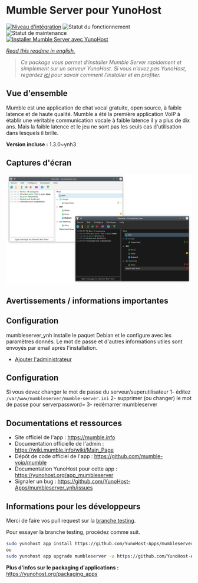 <!--
N.B.: This README was automatically generated by https://github.com/YunoHost/apps/tree/master/tools/README-generator
It shall NOT be edited by hand.
-->

# Mumble Server pour YunoHost

[![Niveau d'intégration](https://dash.yunohost.org/integration/mumbleserver.svg)](https://dash.yunohost.org/appci/app/mumbleserver) ![Statut du fonctionnement](https://ci-apps.yunohost.org/ci/badges/mumbleserver.status.svg) ![Statut de maintenance](https://ci-apps.yunohost.org/ci/badges/mumbleserver.maintain.svg)  
[![Installer Mumble Server avec YunoHost](https://install-app.yunohost.org/install-with-yunohost.svg)](https://install-app.yunohost.org/?app=mumbleserver)

*[Read this readme in english.](./README.md)*

> *Ce package vous permet d'installer Mumble Server rapidement et simplement sur un serveur YunoHost.
Si vous n'avez pas YunoHost, regardez [ici](https://yunohost.org/#/install) pour savoir comment l'installer et en profiter.*

## Vue d'ensemble

Mumble est une application de chat vocal gratuite, open source, à faible latence et de haute qualité. Mumble a été la première application VoIP à établir une véritable communication vocale à faible latence il y a plus de dix ans. Mais la faible latence et le jeu ne sont pas les seuls cas d'utilisation dans lesquels il brille.

**Version incluse :** 1.3.0~ynh3


## Captures d'écran

![Capture d'écran de Mumble Server](./doc/screenshots/Mumble.png)

## Avertissements / informations importantes

## Configuration

mumbleserver_ynh installe le paquet Debian et le configure avec les paramètres donnés. Le mot de passe et d'autres informations utiles sont envoyés par email après l'installation.

- [Ajouter l'administrateur](http://wiki.mumble.info/wiki/Murmurguide#Connecting_to_Murmur_Server)

## Configuration
Si vous devez changer le mot de passe du serveur/superutilisateur
1- éditez `/var/www/mumbleserver/mumble-server.ini`
2- supprimer (ou changer) le mot de passe pour serverpassword=
3- redémarrer mumbleserver

## Documentations et ressources

* Site officiel de l'app : <https://mumble.info>
* Documentation officielle de l'admin : <https://wiki.mumble.info/wiki/Main_Page>
* Dépôt de code officiel de l'app : <https://github.com/mumble-voip/mumble>
* Documentation YunoHost pour cette app : <https://yunohost.org/app_mumbleserver>
* Signaler un bug : <https://github.com/YunoHost-Apps/mumbleserver_ynh/issues>

## Informations pour les développeurs

Merci de faire vos pull request sur la [branche testing](https://github.com/YunoHost-Apps/mumbleserver_ynh/tree/testing).

Pour essayer la branche testing, procédez comme suit.

``` bash
sudo yunohost app install https://github.com/YunoHost-Apps/mumbleserver_ynh/tree/testing --debug
ou
sudo yunohost app upgrade mumbleserver -u https://github.com/YunoHost-Apps/mumbleserver_ynh/tree/testing --debug
```

**Plus d'infos sur le packaging d'applications :** <https://yunohost.org/packaging_apps>
